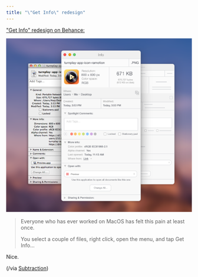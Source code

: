 ```yaml
---
title: "\"Get Info\" redesign"
---
```


["Get Info" redesign on Behance:](https://www.behance.net/gallery/19050689/MacOS-Get-Info-Design)

[ ![OSX Get Info Design][image] ][image]

> Everyone who has ever worked on MacOS has felt this pain at least once.
>
> You select a couple of files, right click, open the menu, and tap Get Info…

Nice.

(/via [Subtraction](http://www.subtraction.com/2014/12/17/get-info-redesigned/))


[image]: /static/posts/2014-12-21-getinfo.png

